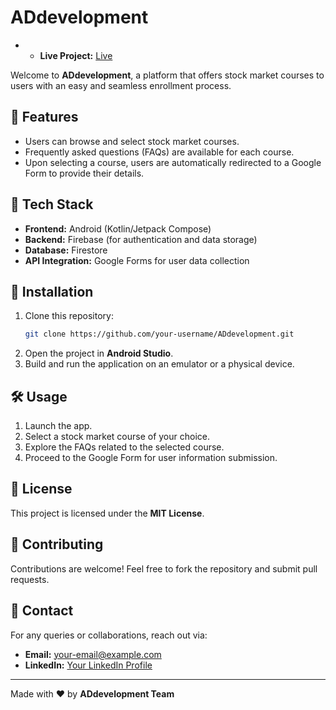 # ADdevelopment

- - **Live Project:** [Live ](https://amardole.github.io/addevelopment/)
 

Welcome to **ADdevelopment**, a platform that offers stock market courses to users with an easy and seamless enrollment process.

## 📌 Features
- Users can browse and select stock market courses.
- Frequently asked questions (FAQs) are available for each course.
- Upon selecting a course, users are automatically redirected to a Google Form to provide their details.

## 🚀 Tech Stack
- **Frontend:** Android (Kotlin/Jetpack Compose)
- **Backend:** Firebase (for authentication and data storage)
- **Database:** Firestore
- **API Integration:** Google Forms for user data collection
  

## 🔧 Installation
1. Clone this repository:
   ```sh
   git clone https://github.com/your-username/ADdevelopment.git
   ```
2. Open the project in **Android Studio**.
3. Build and run the application on an emulator or a physical device.

## 🛠 Usage
1. Launch the app.
2. Select a stock market course of your choice.
3. Explore the FAQs related to the selected course.
4. Proceed to the Google Form for user information submission.

## 📜 License
This project is licensed under the **MIT License**.

## 🤝 Contributing
Contributions are welcome! Feel free to fork the repository and submit pull requests.

## 📩 Contact
For any queries or collaborations, reach out via:
- **Email:** your-email@example.com
- **LinkedIn:** [Your LinkedIn Profile](https://linkedin.com/in/your-profile) 

---
Made with ❤️ by **ADdevelopment Team**
